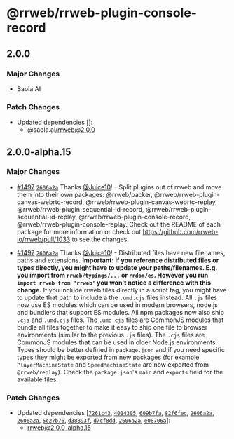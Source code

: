# @rrweb/rrweb-plugin-console-record

## 2.0.0

### Major Changes

- Saola AI

### Patch Changes

- Updated dependencies []:
  - @saola.ai/rrweb@2.0.0

## 2.0.0-alpha.15

### Major Changes

- [#1497](https://github.com/rrweb-io/rrweb/pull/1497) [`2606a2a`](https://github.com/rrweb-io/rrweb/commit/2606a2a28f2a6d897b8ae4ea3ec40ef0eeacbfaf) Thanks [@Juice10](https://github.com/Juice10)! - Split plugins out of rrweb and move them into their own packages: @rrweb/packer, @rrweb/rrweb-plugin-canvas-webrtc-record, @rrweb/rrweb-plugin-canvas-webrtc-replay, @rrweb/rrweb-plugin-sequential-id-record, @rrweb/rrweb-plugin-sequential-id-replay, @rrweb/rrweb-plugin-console-record, @rrweb/rrweb-plugin-console-replay. Check out the README of each package for more information or check out https://github.com/rrweb-io/rrweb/pull/1033 to see the changes.

- [#1497](https://github.com/rrweb-io/rrweb/pull/1497) [`2606a2a`](https://github.com/rrweb-io/rrweb/commit/2606a2a28f2a6d897b8ae4ea3ec40ef0eeacbfaf) Thanks [@Juice10](https://github.com/Juice10)! - Distributed files have new filenames, paths and extensions. **Important: If you reference distributed files or types directly, you might have to update your paths/filenames. E.g. you import from `rrweb/typings/...` or `rrdom/es`. However you run `import rrweb from 'rrweb'` you won't notice a difference with this change.** If you include rrweb files directly in a script tag, you might have to update that path to include a the `.umd.cjs` files instead. All `.js` files now use ES modules which can be used in modern browsers, node.js and bundlers that support ES modules. All npm packages now also ship `.cjs` and `.umd.cjs` files. The `.umd.cjs` files are CommonJS modules that bundle all files together to make it easy to ship one file to browser environments (similar to the previous `.js` files). The `.cjs` files are CommonJS modules that can be used in older Node.js environments. Types should be better defined in `package.json` and if you need specific types they might be exported from new packages (for example `PlayerMachineState` and `SpeedMachineState` are now exported from `@rrweb/replay`). Check the `package.json`'s `main` and `exports` field for the available files.

### Patch Changes

- Updated dependencies [[`7261c43`](https://github.com/rrweb-io/rrweb/commit/7261c43f60973e88325edf832e4d0e057fbff0ae), [`4014305`](https://github.com/rrweb-io/rrweb/commit/40143059446cee5c042c007b1c2e976f36e172f5), [`609b7fa`](https://github.com/rrweb-io/rrweb/commit/609b7fac79a552f746dc880a28927dee382cd082), [`82f6fec`](https://github.com/rrweb-io/rrweb/commit/82f6fecf36413ecbc994a510144487f1de20d1d5), [`2606a2a`](https://github.com/rrweb-io/rrweb/commit/2606a2a28f2a6d897b8ae4ea3ec40ef0eeacbfaf), [`2606a2a`](https://github.com/rrweb-io/rrweb/commit/2606a2a28f2a6d897b8ae4ea3ec40ef0eeacbfaf), [`5c27b76`](https://github.com/rrweb-io/rrweb/commit/5c27b763192bda9dd91806f95df7c1cd0ab083a6), [`d38893f`](https://github.com/rrweb-io/rrweb/commit/d38893f6338facf331fd1f6e63c121120b81177d), [`d7cf8dd`](https://github.com/rrweb-io/rrweb/commit/d7cf8dd07547f6fb22ef82e341a88357c4053bd3), [`2606a2a`](https://github.com/rrweb-io/rrweb/commit/2606a2a28f2a6d897b8ae4ea3ec40ef0eeacbfaf), [`e08706a`](https://github.com/rrweb-io/rrweb/commit/e08706ae60268b6eb05c6292ef948c71bd423ce3)]:
  - rrweb@2.0.0-alpha.15
